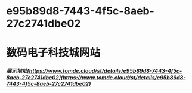 # e95b89d8-7443-4f5c-8aeb-27c2741dbe02
# 数码电子科技城网站
##### 展示地址[https://www.tomde.cloud/st/details/e95b89d8-7443-4f5c-8aeb-27c2741dbe02](https://www.tomde.cloud/st/details/e95b89d8-7443-4f5c-8aeb-27c2741dbe02)